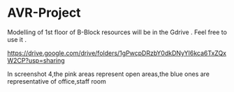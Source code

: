 # AVR-Project
Modelling of 1st floor of B-Block
resources will be in the Gdrive . Feel free to use it .

https://drive.google.com/drive/folders/1gPwcpDRzbY0dkDNyYI6kca6TxZQxW2CP?usp=sharing

In screenshot 4,the pink areas represent open areas,the blue ones are representative of office,staff room
